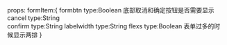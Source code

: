  props:
 formItem:{
     formbtn    type:Boolean           底部取消和确定按钮是否需要显示
     cancel     type:String            
     confirm    type:String
     labelwidth  type:String
     flexs      type:Boolean           表单过多的时候显示两排
 }
